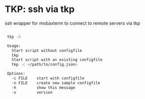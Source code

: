 # TKP: ssh via tkp

ssh wrapper for mobaxterm to connect to remote servers via tkp 

```bash

 tkp -h

 Usage:
   Start script without configfile
   tkp
   Start script with an existing configfile
   tkp -c </path/to/config.json>

 Options:
   -c FILE    start with configfile
   -n FILE    create new sample configfile
   -h         show this message
   -v         version

```

